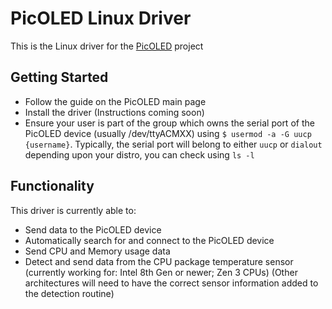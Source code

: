 # PicOLED Linux Driver

This is the Linux driver for the [PicOLED](https://github.com/HughTB/picoled) project

## Getting Started

- Follow the guide on the PicOLED main page
- Install the driver (Instructions coming soon)
- Ensure your user is part of the group which owns the serial port of the PicOLED device (usually /dev/ttyACMXX)
using `$ usermod -a -G uucp {username}`. Typically, the serial port will belong to either `uucp` or `dialout` depending
upon your distro, you can check using `ls -l`

## Functionality

This driver is currently able to:
- Send data to the PicOLED device
- Automatically search for and connect to the PicOLED device
- Send CPU and Memory usage data
- Detect and send data from the CPU package temperature sensor (currently working for: Intel 8th Gen or newer; Zen 3
CPUs) (Other architectures will need to have the correct sensor information added to the detection routine)
